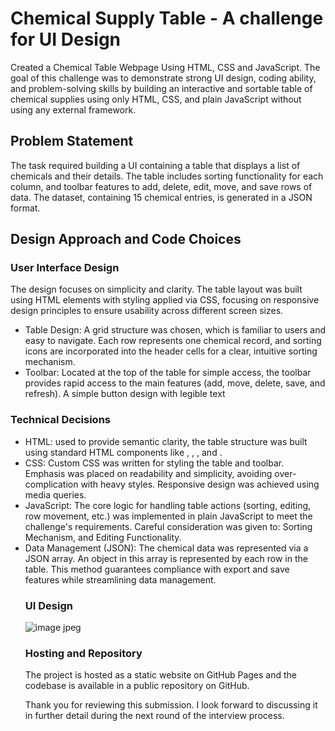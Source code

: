 # Chemical Supply Table - A challenge for UI Design

Created a Chemical Table Webpage Using HTML, CSS and JavaScript. The goal of this challenge was to demonstrate strong UI design, coding ability, and problem-solving skills by building an interactive and sortable table of chemical supplies using only HTML, CSS, and plain JavaScript without using any external framework.

## Problem Statement

The task required building a UI containing a table that displays a list of chemicals and their details. The table includes sorting functionality for each column, and toolbar features to add, delete, edit, move, and save rows of data. The dataset, containing 15 chemical entries, is generated in a JSON format.

## Design Approach and Code Choices

### User Interface Design

The design focuses on simplicity and clarity. The table layout was built using HTML elements with styling applied via CSS, focusing on responsive design principles to ensure usability across different screen sizes.

- Table Design: A grid structure was chosen, which is familiar to users and easy to navigate. Each row represents one chemical record, and sorting icons are incorporated into the header cells for a clear, intuitive sorting mechanism.
- Toolbar: Located at the top of the table for simple access, the toolbar provides rapid access to the main features (add, move, delete, save, and refresh). A simple button design with legible text

### Technical Decisions

- HTML: used to provide semantic clarity, the table structure was built using standard HTML components like <table>, <thead>, <tbody>, and <tr>.
- CSS: Custom CSS was written for styling the table and toolbar. Emphasis was placed on readability and simplicity, avoiding over-complication with heavy styles. Responsive design was achieved using media queries.
- JavaScript: The core logic for handling table actions (sorting, editing, row movement, etc.) was implemented in plain JavaScript to meet the challenge's requirements. Careful consideration was given to: Sorting Mechanism, and Editing Functionality.
- Data Management (JSON): The chemical data was represented via a JSON array. An object in this array is represented by each row in the table. This method guarantees compliance with export and save features while streamlining data management.
### UI Design

![image jpeg](https://github.com/user-attachments/assets/976be132-fa46-48a8-8611-2509dae5f2de)

### Hosting and Repository

The project is hosted as a static website on GitHub Pages and the codebase is available in a public repository on GitHub.

Thank you for reviewing this submission. I look forward to discussing it in further detail during the next round of the interview process.
